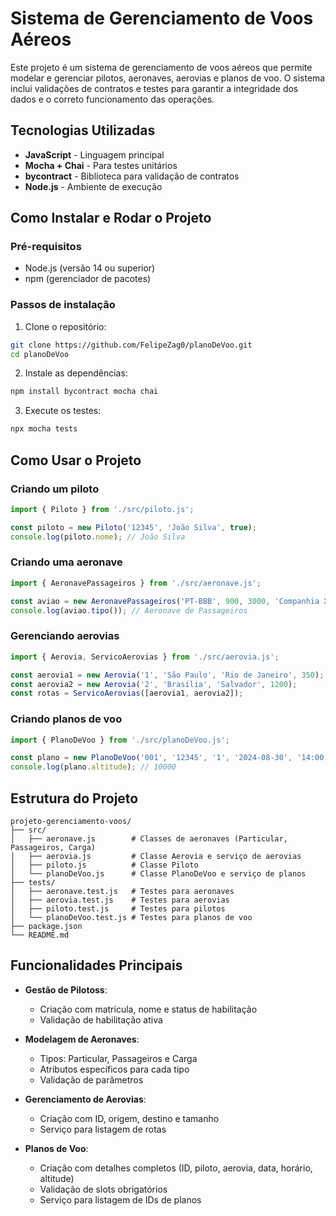 # Sistema de Gerenciamento de Voos Aéreos

Este projeto é um sistema de gerenciamento de voos aéreos que permite modelar e gerenciar pilotos, aeronaves, aerovias e planos de voo. O sistema inclui validações de contratos e testes para garantir a integridade dos dados e o correto funcionamento das operações.

## Tecnologias Utilizadas

- **JavaScript** - Linguagem principal
- **Mocha + Chai** - Para testes unitários
- **bycontract** - Biblioteca para validação de contratos
- **Node.js** - Ambiente de execução

## Como Instalar e Rodar o Projeto

### Pré-requisitos
- Node.js (versão 14 ou superior)
- npm (gerenciador de pacotes)

### Passos de instalação

1. Clone o repositório:
```bash
git clone https://github.com/FelipeZag0/planoDeVoo.git
cd planoDeVoo
```

2. Instale as dependências:
```bash
npm install bycontract mocha chai
```

3. Execute os testes:
```bash
npx mocha tests
```

## Como Usar o Projeto

### Criando um piloto
```javascript
import { Piloto } from './src/piloto.js';

const piloto = new Piloto('12345', 'João Silva', true);
console.log(piloto.nome); // João Silva
```

### Criando uma aeronave
```javascript
import { AeronavePassageiros } from './src/aeronave.js';

const aviao = new AeronavePassageiros('PT-BBB', 900, 3000, 'Companhia XYZ', 180);
console.log(aviao.tipo()); // Aeronave de Passageiros
```

### Gerenciando aerovias
```javascript
import { Aerovia, ServicoAerovias } from './src/aerovia.js';

const aerovia1 = new Aerovia('1', 'São Paulo', 'Rio de Janeiro', 350);
const aerovia2 = new Aerovia('2', 'Brasília', 'Salvador', 1200);
const rotas = ServicoAerovias([aerovia1, aerovia2]);
```

### Criando planos de voo
```javascript
import { PlanoDeVoo } from './src/planoDeVoo.js';

const plano = new PlanoDeVoo('001', '12345', '1', '2024-08-30', '14:00', 10000, ['Slot1'], false);
console.log(plano.altitude); // 10000
```

## Estrutura do Projeto

```
projeto-gerenciamento-voos/
├── src/
│   ├── aeronave.js        # Classes de aeronaves (Particular, Passageiros, Carga)
│   ├── aerovia.js         # Classe Aerovia e serviço de aerovias
│   ├── piloto.js          # Classe Piloto
│   └── planoDeVoo.js      # Classe PlanoDeVoo e serviço de planos
├── tests/
│   ├── aeronave.test.js   # Testes para aeronaves
│   ├── aerovia.test.js    # Testes para aerovias
│   ├── piloto.test.js     # Testes para pilotos
│   └── planoDeVoo.test.js # Testes para planos de voo
├── package.json
└── README.md
```

## Funcionalidades Principais

- **Gestão de Pilotoss**:
  - Criação com matrícula, nome e status de habilitação
  - Validação de habilitação ativa

- **Modelagem de Aeronaves**:
  - Tipos: Particular, Passageiros e Carga
  - Atributos específicos para cada tipo
  - Validação de parâmetros

- **Gerenciamento de Aerovias**:
  - Criação com ID, origem, destino e tamanho
  - Serviço para listagem de rotas

- **Planos de Voo**:
  - Criação com detalhes completos (ID, piloto, aerovia, data, horário, altitude)
  - Validação de slots obrigatórios
  - Serviço para listagem de IDs de planos